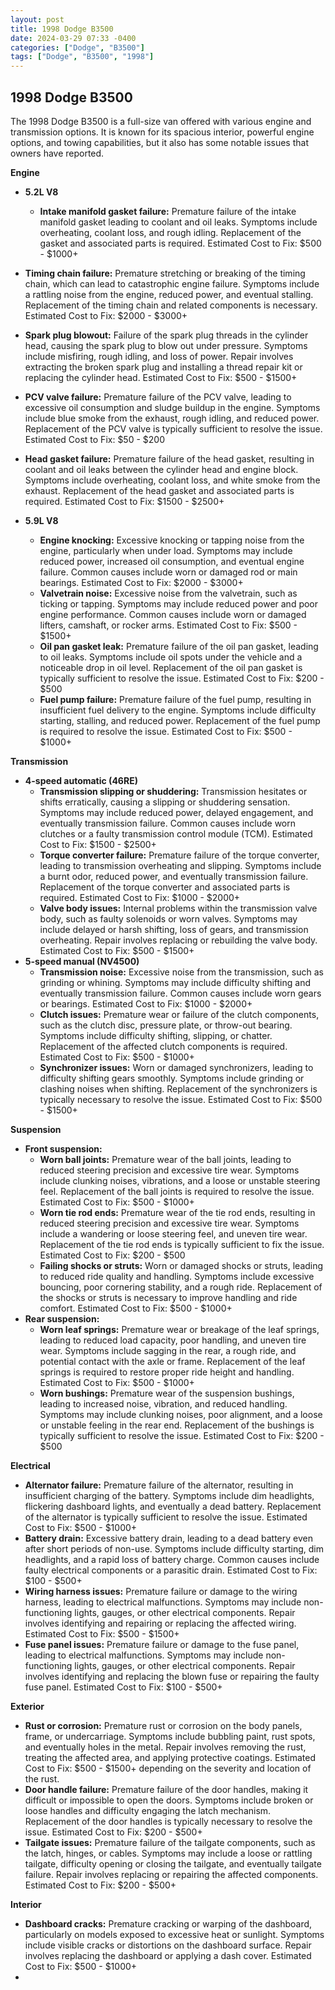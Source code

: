 ```yaml
---
layout: post
title: 1998 Dodge B3500
date: 2024-03-29 07:33 -0400
categories: ["Dodge", "B3500"]
tags: ["Dodge", "B3500", "1998"]
---
```

## 1998 Dodge B3500

The 1998 Dodge B3500 is a full-size van offered with various engine and transmission options. It is known for its spacious interior, powerful engine options, and towing capabilities, but it also has some notable issues that owners have reported.

**Engine**

* **5.2L V8**
    * **Intake manifold gasket failure:** Premature failure of the intake manifold gasket leading to coolant and oil leaks. Symptoms include overheating, coolant loss, and rough idling. Replacement of the gasket and associated parts is required. Estimated Cost to Fix: $500 - $1000+
* **Timing chain failure:** Premature stretching or breaking of the timing chain, which can lead to catastrophic engine failure. Symptoms include a rattling noise from the engine, reduced power, and eventual stalling. Replacement of the timing chain and related components is necessary. Estimated Cost to Fix: $2000 - $3000+
* **Spark plug blowout:** Failure of the spark plug threads in the cylinder head, causing the spark plug to blow out under pressure. Symptoms include misfiring, rough idling, and loss of power. Repair involves extracting the broken spark plug and installing a thread repair kit or replacing the cylinder head. Estimated Cost to Fix: $500 - $1500+
* **PCV valve failure:** Premature failure of the PCV valve, leading to excessive oil consumption and sludge buildup in the engine. Symptoms include blue smoke from the exhaust, rough idling, and reduced power. Replacement of the PCV valve is typically sufficient to resolve the issue. Estimated Cost to Fix: $50 - $200
* **Head gasket failure:** Premature failure of the head gasket, resulting in coolant and oil leaks between the cylinder head and engine block. Symptoms include overheating, coolant loss, and white smoke from the exhaust. Replacement of the head gasket and associated parts is required. Estimated Cost to Fix: $1500 - $2500+

* **5.9L V8**
    * **Engine knocking:** Excessive knocking or tapping noise from the engine, particularly when under load. Symptoms may include reduced power, increased oil consumption, and eventual engine failure. Common causes include worn or damaged rod or main bearings. Estimated Cost to Fix: $2000 - $3000+
    * **Valvetrain noise:** Excessive noise from the valvetrain, such as ticking or tapping. Symptoms may include reduced power and poor engine performance. Common causes include worn or damaged lifters, camshaft, or rocker arms. Estimated Cost to Fix: $500 - $1500+
    * **Oil pan gasket leak:** Premature failure of the oil pan gasket, leading to oil leaks. Symptoms include oil spots under the vehicle and a noticeable drop in oil level. Replacement of the oil pan gasket is typically sufficient to resolve the issue. Estimated Cost to Fix: $200 - $500
    * **Fuel pump failure:** Premature failure of the fuel pump, resulting in insufficient fuel delivery to the engine. Symptoms include difficulty starting, stalling, and reduced power. Replacement of the fuel pump is required to resolve the issue. Estimated Cost to Fix: $500 - $1000+

**Transmission**

* **4-speed automatic (46RE)**
    * **Transmission slipping or shuddering:** Transmission hesitates or shifts erratically, causing a slipping or shuddering sensation. Symptoms may include reduced power, delayed engagement, and eventually transmission failure. Common causes include worn clutches or a faulty transmission control module (TCM). Estimated Cost to Fix: $1500 - $2500+
    * **Torque converter failure:** Premature failure of the torque converter, leading to transmission overheating and slipping. Symptoms include a burnt odor, reduced power, and eventually transmission failure. Replacement of the torque converter and associated parts is required. Estimated Cost to Fix: $1000 - $2000+
    * **Valve body issues:** Internal problems within the transmission valve body, such as faulty solenoids or worn valves. Symptoms may include delayed or harsh shifting, loss of gears, and transmission overheating. Repair involves replacing or rebuilding the valve body. Estimated Cost to Fix: $500 - $1500+
* **5-speed manual (NV4500)**
    * **Transmission noise:** Excessive noise from the transmission, such as grinding or whining. Symptoms may include difficulty shifting and eventually transmission failure. Common causes include worn gears or bearings. Estimated Cost to Fix: $1000 - $2000+
    * **Clutch issues:** Premature wear or failure of the clutch components, such as the clutch disc, pressure plate, or throw-out bearing. Symptoms include difficulty shifting, slipping, or chatter. Replacement of the affected clutch components is required. Estimated Cost to Fix: $500 - $1000+
    * **Synchronizer issues:** Worn or damaged synchronizers, leading to difficulty shifting gears smoothly. Symptoms include grinding or clashing noises when shifting. Replacement of the synchronizers is typically necessary to resolve the issue. Estimated Cost to Fix: $500 - $1500+

**Suspension**

* **Front suspension:**
    * **Worn ball joints:** Premature wear of the ball joints, leading to reduced steering precision and excessive tire wear. Symptoms include clunking noises, vibrations, and a loose or unstable steering feel. Replacement of the ball joints is required to resolve the issue. Estimated Cost to Fix: $500 - $1000+
    * **Worn tie rod ends:** Premature wear of the tie rod ends, resulting in reduced steering precision and excessive tire wear. Symptoms include a wandering or loose steering feel, and uneven tire wear. Replacement of the tie rod ends is typically sufficient to fix the issue. Estimated Cost to Fix: $200 - $500
    * **Failing shocks or struts:** Worn or damaged shocks or struts, leading to reduced ride quality and handling. Symptoms include excessive bouncing, poor cornering stability, and a rough ride. Replacement of the shocks or struts is necessary to improve handling and ride comfort. Estimated Cost to Fix: $500 - $1000+
* **Rear suspension:**
    * **Worn leaf springs:** Premature wear or breakage of the leaf springs, leading to reduced load capacity, poor handling, and uneven tire wear. Symptoms include sagging in the rear, a rough ride, and potential contact with the axle or frame. Replacement of the leaf springs is required to restore proper ride height and handling. Estimated Cost to Fix: $500 - $1000+
    * **Worn bushings:** Premature wear of the suspension bushings, leading to increased noise, vibration, and reduced handling. Symptoms may include clunking noises, poor alignment, and a loose or unstable feeling in the rear end. Replacement of the bushings is typically sufficient to resolve the issue. Estimated Cost to Fix: $200 - $500

**Electrical**

* **Alternator failure:** Premature failure of the alternator, resulting in insufficient charging of the battery. Symptoms include dim headlights, flickering dashboard lights, and eventually a dead battery. Replacement of the alternator is typically sufficient to resolve the issue. Estimated Cost to Fix: $500 - $1000+
* **Battery drain:** Excessive battery drain, leading to a dead battery even after short periods of non-use. Symptoms include difficulty starting, dim headlights, and a rapid loss of battery charge. Common causes include faulty electrical components or a parasitic drain. Estimated Cost to Fix: $100 - $500+
* **Wiring harness issues:** Premature failure or damage to the wiring harness, leading to electrical malfunctions. Symptoms may include non-functioning lights, gauges, or other electrical components. Repair involves identifying and repairing or replacing the affected wiring. Estimated Cost to Fix: $500 - $1500+
* **Fuse panel issues:** Premature failure or damage to the fuse panel, leading to electrical malfunctions. Symptoms may include non-functioning lights, gauges, or other electrical components. Repair involves identifying and replacing the blown fuse or repairing the faulty fuse panel. Estimated Cost to Fix: $100 - $500+

**Exterior**

* **Rust or corrosion:** Premature rust or corrosion on the body panels, frame, or undercarriage. Symptoms include bubbling paint, rust spots, and eventually holes in the metal. Repair involves removing the rust, treating the affected area, and applying protective coatings. Estimated Cost to Fix: $500 - $1500+ depending on the severity and location of the rust.
* **Door handle failure:** Premature failure of the door handles, making it difficult or impossible to open the doors. Symptoms include broken or loose handles and difficulty engaging the latch mechanism. Replacement of the door handles is typically necessary to resolve the issue. Estimated Cost to Fix: $200 - $500+
* **Tailgate issues:** Premature failure of the tailgate components, such as the latch, hinges, or cables. Symptoms may include a loose or rattling tailgate, difficulty opening or closing the tailgate, and eventually tailgate failure. Repair involves replacing or repairing the affected components. Estimated Cost to Fix: $200 - $500+

**Interior**

* **Dashboard cracks:** Premature cracking or warping of the dashboard, particularly on models exposed to excessive heat or sunlight. Symptoms include visible cracks or distortions on the dashboard surface. Repair involves replacing the dashboard or applying a dash cover. Estimated Cost to Fix: $500 - $1000+
*
